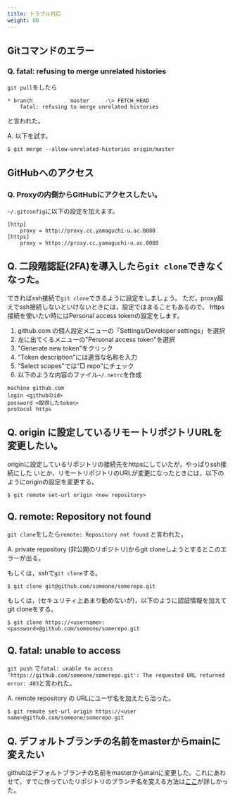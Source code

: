 ```yaml
---
title: トラブル対応
weight: 80
---
```


## Gitコマンドのエラー

### Q. fatal: refusing to merge unrelated histories
`git pull`をしたら
````
* branch            master     -\> FETCH_HEAD
	fatal: refusing to merge unrelated histories
````
と言われた。

A. 以下を試す。
````
$ git merge --allow-unrelated-histories origin/master
````

## GitHubへのアクセス

### Q. Proxyの内側からGitHubにアクセスしたい。

`~/.gitconfig`に以下の設定を加えます。
```
[http]
	proxy = http://proxy.cc.yamaguchi-u.ac.8080
[https]
	proxy = https://proxy.cc.yamaguchi-u.ac.8080
```

## Q. 二段階認証(2FA)を導入したら`git clone`できなくなった。

できればssh接続で`git clone`できるように設定をしましょう。
ただ，proxy超えでssh接続しないといけないときには，設定ではまることもあるので，
https接続を使いたい時にはPersonal access tokenの設定をします。

1. github.com の個人設定メニューの「Settings/Developer settings」を選択
2. 左に出てくるメニューの"Personal access token"を選択
3. "Generate new token"をクリック
4. "Token description"には適当な名称を入力
5. "Select scopes"では"□ repo"にチェック
6. 以下のような内容のファイル`~/.netrc`を作成
```
machine github.com
login <githubのid>
password <取得したtoken>
protocol https
```

<!--
6. 下の方の"Generate token"をクリックして，表示されたtokenを`git clone https://...`を実行した時に聞かれるパスワードとして入力
7. tokenを再度発行したい時には上記の手順2まで実行後，
	1. 作成済みのtokenを選択
	2. ページ下の"Regenerate token"をクリック
-->

## Q. origin に設定しているリモートリポジトリURLを変更したい。

originに設定しているリポジトリの接続先をhttpsにしていたが，やっぱりssh接続にした
いとか，リモートリポジトリのURLが変更になったときには，以下のようにoriginの設定を変更する。
```
$ git remote set-url origin <new repository>
```

## Q. remote: Repository not found
`git clone`をしたら`remote: Repository not found` と言われた。

A. private repository (非公開のリポジトリ)からgit cloneしようとするとこのエラーが出る。

もしくは，sshで`git clone`する。
```
$ git clone git@github.com/someone/somerepo.git

```
もしくは，(セキュリティ上あまり勧めないが)，以下のように認証情報を加えてgit cloneをする。
```
$ git clone https://<username>:<password>@github.com/someone/somerepo.git
```

## Q. fatal: unable to access
`git push` で`fatal: unable to access 'https://github.com/someone/somerepo.git': The requested URL returned error: 403`と言われた。

A. remote repository の URLにユーザ名を加えたら治った。
```
$ git remote set-url origin https://<user name>@github.com/someone/somerepo.git
```

## Q. デフォルトブランチの名前をmasterからmainに変えたい

githubはデフォルトブランチの名前をmasterからmainに変更した。これにあわせて，すでに作っていたリポジトリのブランチ名を変える方法は[ここ](https://qiita.com/masakinihirota/items/1a657674e609be112fc6)が詳しかった。
